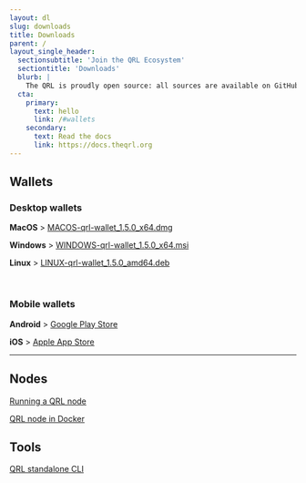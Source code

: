```yaml
---
layout: dl
slug: downloads
title: Downloads
parent: /
layout_single_header:
  sectionsubtitle: 'Join the QRL Ecosystem'
  sectiontitle: 'Downloads'
  blurb: |
    The QRL is proudly open source: all sources are available on GitHub
  cta:
    primary:
      text: hello
      link: /#wallets
    secondary:
      text: Read the docs
      link: https://docs.theqrl.org
---
```


## Wallets

### Desktop wallets

**MacOS** > [MACOS-qrl-wallet_1.5.0_x64.dmg](https://github.com/theQRL/qrl-wallet/releases/download/v1.5.0/MACOS-qrl-wallet_1.5.0_x64.dmg)

**Windows** > [WINDOWS-qrl-wallet_1.5.0_x64.msi](https://github.com/theQRL/qrl-wallet/releases/download/v1.5.0/WINDOWS-qrl-wallet_1.5.0_x64.msi)

**Linux** > [LINUX-qrl-wallet_1.5.0_amd64.deb](https://github.com/theQRL/qrl-wallet/releases/download/v1.5.0/LINUX-qrl-wallet_1.5.0_amd64.deb)

&nbsp;

### Mobile wallets

**Android** > [Google Play Store](https://play.google.com/store/apps/details?id=com.theqrl)

**iOS** > [Apple App Store](https://itunes.apple.com/us/app/qrl-wallet/id1458620542?ls=1&mt=8)


- - -

## Nodes

[Running a QRL node](https://docs.theqrl.org/node/QRLnode/)

[QRL node in Docker](https://docs.theqrl.org/node/docker/)

## Tools

[QRL standalone CLI](https://docs.theqrl.org/developers/qrl-cli/)
